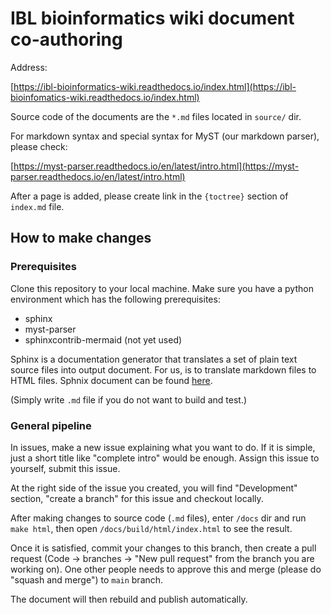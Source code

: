 # IBL bioinformatics wiki document co-authoring

Address:

[https://ibl-bioinformatics-wiki.readthedocs.io/index.html](https://ibl-bioinfomatics-wiki.readthedocs.io/index.html)

Source code of the documents are the `*.md` files located in `source/` dir.

For markdown syntax and special syntax for MyST (our markdown parser), please check:

[https://myst-parser.readthedocs.io/en/latest/intro.html](https://myst-parser.readthedocs.io/en/latest/intro.html)

After a page is added, please create link in the `{toctree}` section of `index.md` file.

## How to make changes

### Prerequisites

Clone this repository to your local machine. Make sure you have a python environment which has the following prerequisites:

- sphinx
- myst-parser
- sphinxcontrib-mermaid (not yet used)

Sphinx is a documentation generator that translates a set of plain text source files into output document. For us, is to translate markdown files to HTML files. Sphnix document can be found [here](https://www.sphinx-doc.org/en/master/usage/quickstart.html).

(Simply write `.md` file if you do not want to build and test.)

### General pipeline

In issues, make a new issue explaining what you want to do. If it is simple, just a short title like "complete intro" would be enough. Assign this issue to yourself, submit this issue.

At the right side of the issue you created, you will find "Development" section, "create a branch" for this issue and checkout locally.

After making changes to source code (`.md` files), enter `/docs` dir and run `make html`, then open `/docs/build/html/index.html` to see the result.

Once it is satisfied, commit your changes to this branch, then create a pull request (Code -> branches -> "New pull request" from the branch you are working on). One other people needs to approve this and merge (please do "squash and merge") to `main` branch.

The document will then rebuild and publish automatically.
